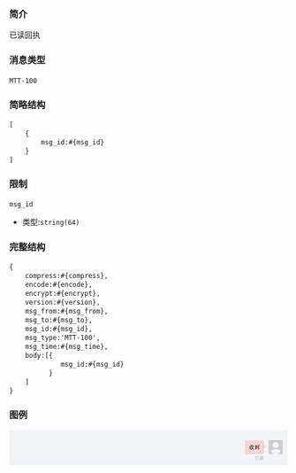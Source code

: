 ### 简介

已读回执

### 消息类型

`MTT-100`

### 简略结构
```
[
    {
        msg_id:#{msg_id}
    }
]
```
### 限制

`msg_id`
- 类型:`string(64)`

### 完整结构
```
{
    compress:#{compress},
    encode:#{encode},
    encrypt:#{encrypt},
    version:#{version},
    msg_from:#{msg_from},
    msg_to:#{msg_to},
    msg_id:#{msg_id},
    msg_type:'MTT-100',
    msg_time:#{msg_time},
    body:[{
             msg_id:#{msg_id}
          }
    ]
}
```

### 图例

![Alt text][demo]

[demo]:https://github.com/GepengCn/tlim/blob/dev/images/MTT_100.png?raw=true
